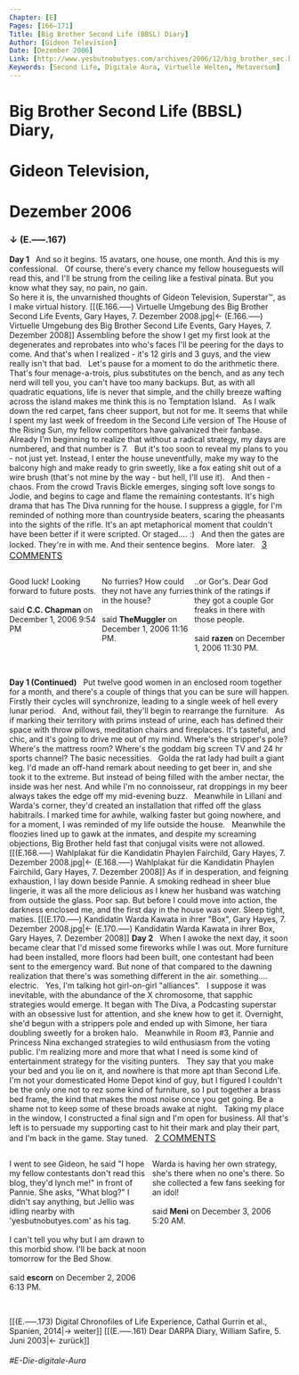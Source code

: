 ```yaml
---
Chapter: [E]
Pages: [166–171]
Title: [Big Brother Second Life (BBSL) Diary]
Author: [Gideon Television]
Date: [Dezember 2006]
Link: [http://www.yesbutnobutyes.com/archives/2006/12/big_brother_sec.html, http://www.yesbutnobutyes.com/archives/2006/12/big_brother_sec_1.html, http://www.yesbutnobutyes.com/archives/2006/12/big_brother_sec_2.html]
Keywords: [Second Life, Digitale Aura, Virtuelle Welten, Metaversum]
---
```


# Big Brother Second Life (BBSL) Diary,
# Gideon Television,
# Dezember 2006
### ↓ (E.–––.167)
**Day 1**
&nbsp;
And so it begins. 15 avatars, one house, one month. And this is my confessional.
&nbsp;
Of course, there's every chance my fellow houseguests will read this, and I'll be strung from the ceiling like a festival pinata. But you know what they say, no pain, no gain.  
So here it is, the unvarnished thoughts of Gideon Television, Superstar™, as I make virtual history.
[[(E.166.–––) Virtuelle Umgebung des Big Brother Second Life Events, Gary Hayes, 7. Dezember 2008.jpg|← (E.166.–––) Virtuelle Umgebung des Big Brother Second Life Events, Gary Hayes, 7. Dezember 2008]]
Assembling before the show I get my first look at the degenerates and reprobates into who's faces I'll be peering for the days to come. And that's when I realized - it's 12 girls and 3 guys, and the view really isn't that bad.
&nbsp;
Let's pause for a moment to do the arithmetic there. That's four menage-a-trois, plus substitutes on the bench, and as any tech nerd will tell you, you can't have too many backups. But, as with all quadratic equations, life is never that simple, and the chilly breeze wafting across the island makes me think this is no Temptation Island.
&nbsp;
As I walk down the red carpet, fans cheer support, but not for me. It seems that while I spent my last week of freedom in the Second Life version of The House of the Rising Sun, my fellow competitors have galvanized their fanbase. Already I'm beginning to realize that without a radical strategy, my days are numbered, and that number is 7.
&nbsp;
But it's too soon to reveal my plans to you - not just yet. Instead, I enter the house uneventfully, make my way to the balcony high and make ready to grin sweetly, like a fox eating shit out of a wire brush (that's not mine by the way - but hell, I'll use it).
&nbsp;
And then - chaos. From the crowd Travis Bickle emerges, singing soft love songs to Jodie, and begins to cage and flame the remaining contestants. It's high drama that has The Diva running for the house. I suppress a giggle, for I'm reminded of nothing more than countryside beaters, scaring the pheasants into the sights of the rifle. It's an apt metaphorical moment that couldn't have been better if it were scripted. Or staged.... :)
&nbsp;
And then the gates are locked. They're in with me. And their sentence begins.
&nbsp;
More later.
&nbsp;
<span style="font-size: 1.15em; text-decoration: underline;">3 COMMENTS</span>
&nbsp;
&nbsp;
<div style="width: 100%; display: flex;">
<div style="width: 33%;"> 
<p style="text-align: left;">Good luck! Looking forward to future posts.<br>
<br>
said <b>C.C. Chapman</b> on December 1, 2006 9:54 PM</p>
</div> 
<div style="width: 33%;"> 
<p style="text-align: left;">No furries? How could they not have any furries in the house?<br>
<br>
	said <b>TheMuggler</b> on December 1, 2006 11:16 PM.</p>
</div>
<div style="width: 33%;"> 
<p style="text-align: left;">..or Gor's. Dear God think of the ratings if they got a couple Gor freaks in there with those people.<br>
<br>
said <b>razen</b> on December 1, 2006 11:30 PM.</p>
</div>
</div>
&nbsp;

**Day 1 (Continued)**
&nbsp;
Put twelve good women in an enclosed room together for a month, and there's a couple of things that you can be sure will happen. Firstly their cycles will synchronize, leading to a single week of hell every lunar period.
&nbsp;
And, without fail, they'll begin to rearrange the furniture.
&nbsp;
As if marking their territory with prims instead of urine, each has defined their space with throw pillows, meditation chairs and fireplaces. It's tasteful, and chic, and it's going to drive me out of my mind. Where's the stripper's pole? Where's the mattress room? Where's the goddam big screen TV and 24 hr sports channel? The basic necessities.
&nbsp;
Golda the rat lady had built a giant keg. I'd made an off-hand remark about needing to get beer in, and she took it to the extreme. But instead of being filled with the amber nectar, the inside was her nest. And while I'm no connoisseur, rat droppings in my beer always takes the edge off my mid-evening buzz.
&nbsp;
Meanwhile in Lillani and Warda's corner, they'd created an installation that riffed off the glass habitrails. I marked time for awhile, walking faster but going nowhere, and for a moment, I was reminded of my life outside the house.
&nbsp;
Meanwhile the floozies lined up to gawk at the inmates, and despite my screaming objections, Big Brother held fast that conjugal visits were not allowed.
[[(E.168.–––) Wahlplakat für die Kandidatin Phaylen Fairchild, Gary Hayes, 7. Dezember 2008.jpg|← (E.168.–––) Wahlplakat für die Kandidatin Phaylen Fairchild, Gary Hayes, 7. Dezember 2008]]
As if in desperation, and feigning exhaustion, I lay down beside Pannie. A smoking redhead in sheer blue lingerie, it was all the more delicious as I knew her husband was watching from outside the glass. Poor sap. But before I could move into action, the darkness enclosed me, and the first day in the house was over. Sleep tight, maties.
[[(E.170.–––) Kandidatin Warda Kawata in ihrer "Box", Gary Hayes, 7. Dezember 2008.jpg|← (E.170.–––) Kandidatin Warda Kawata in ihrer Box, Gary Hayes, 7. Dezember 2008]]
**Day 2**
&nbsp;
When I awoke the next day, it soon became clear that I'd missed some fireworks while I was out. More furniture had been installed, more floors had been built, one contestant had been sent to the emergency ward. But none of that compared to the dawning realization that there's was something different in the air. something.... electric.
&nbsp;
Yes, I'm talking hot girl-on-girl "alliances".
&nbsp;
I suppose it was inevitable, with the abundance of the X chromosome, that sapphic strategies would emerge. It began with The Diva, a Podcasting superstar with an obsessive lust for attention, and she knew how to get it. Overnight, she'd begun with a strippers pole and ended up with Simone, her tiara doubling sweetly for a broken halo.
&nbsp;
Meanwhile in Room #3, Pannie and Princess Nina exchanged strategies to wild enthusiasm from the voting public. I'm realizing more and more that what I need is some kind of entertainment strategy for the visiting punters.
&nbsp;
They say that you make your bed and you lie on it, and nowhere is that more apt than Second Life. I'm not your domesticated Home Depot kind of guy, but I figured I couldn't be the only one not to rez some kind of furniture, so I put together a brass bed frame, the kind that makes the most noise once you get going. Be a shame not to keep some of these broads awake at night.
&nbsp;
Taking my place in the window, I constructed a final sign and I'm open for business. All that's left is to persuade my supporting cast to hit their mark and play their part, and I'm back in the game. Stay tuned.
&nbsp;
<span style="font-size: 1.15em; text-decoration: underline;">2 COMMENTS</span>
&nbsp;
&nbsp;
<div style="width: 100%; display: flex;">
<div style="width: 50%; padding-right: 10px;"> 
<p style="text-align: left;">I went to see Gideon, he said "I hope my fellow contestants don't read this blog, they'd lynch me!" in front of Pannie. She asks, "What blog?" I didn't say anything, but Jellio was idling nearby with 'yesbutnobutyes.com' as his tag.<br>
<br>
I can't tell you why but I am drawn to this morbid show. I'll be back at noon tomorrow for the Bed Show.<br>
<br>
said <b>escorn</b> on December 2, 2006 6:13 PM.</p>
</div>
<div style="width: 50%;"> 
<p style="text-align: left;">Warda is having her own strategy, she's there when no one's there. So she collected a few fans seeking for an idol!<br>
<br>
said <b>Meni</b> on December 3, 2006 5:20 AM.</p>
</div>
</div>
&nbsp;

[[(E.–––.173) Digital Chronofiles of Life Experience, Cathal Gurrin et al., Spanien, 2014|→ weiter]]
[[(E.–––.161) Dear DARPA Diary, William Safire, 5. Juni 2003|← zurück]]
###### #E-Die-digitale-Aura
